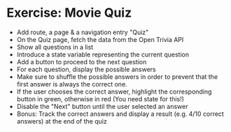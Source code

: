 # Exercise: Movie Quiz

- Add route, a page & a navigation entry "Quiz"
- On the Quiz page, fetch the data from the Open Trivia API
- Show all questions in a list
- Introduce a state variable representing the current question
- Add a button to proceed to the next question
- For each question, display the possible answers
- Make sure to shuffle the possible answers in order to prevent that the first answer is always the correct one.
- If the user chooses the correct answer, highlight the corresponding button in green, otherwise in red (You need state for this!)
- Disable the "Next" button until the user selected an answer
- Bonus: Track the correct answers and display a result (e.g. 4/10 correct answers) at the end of the quiz
